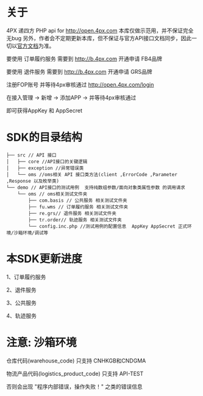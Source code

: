 # 关于
4PX 递四方  PHP api for http://open.4px.com
本库仅做示范用，并不保证完全无bug
另外，作者会不定期更新本库，但不保证与官方API接口文档同步，因此一切以[官方文档](http://open.4px.com/apiInfo/api)为准。


要使用 订单履约服务 需要到 http://b.4px.com 开通申请 FB4品牌

要使用 退件服务 需要到 http://b.4px.com 开通申请 GRS品牌

注册FOP账号 并等待4px审核通过 http://open.4px.com/login

在接入管理 -> 新增 -> 添加APP -> 并等待4px审核通过 

即可获得AppKey 和 AppSecret


# SDK的目录结构 
```
├── src // API 接口
│   ├── core //API接口的关键逻辑
│   ├── exception //异常错误类
│   └── oms //oms相关 API 接口类方法(client ,ErrorCode ,Parameter ,Response 以及枚举类)
└── demo // API接口的测试用例  支持纯数组参数/面向对象类属性参数 的调用请求
    └── oms // oms相关测试文件夹
        ├── com.basis // 公共服务 相关测试文件夹
        ├── fu.wms // 订单履约服务 相关测试文件夹
        ├── re.grs// 退件服务 相关测试文件夹
        ├── tr.order// 轨迹服务 相关测试文件夹
        └── config.inc.php //测试用例的配置信息  AppKey AppSecret 正式环境/沙箱环境/调试等
```
# 本SDK更新进度 
1、订单履约服务

2、退件服务

3、公共服务

4、轨迹服务
# 注意: 沙箱环境
仓库代码(warehouse_code)  只支持 CNHKGB和CNDGMA

物流产品代码(logistics_product_code)	只支持 API-TEST

否则会出现 "程序内部错误，操作失败！" 之类的错误信息